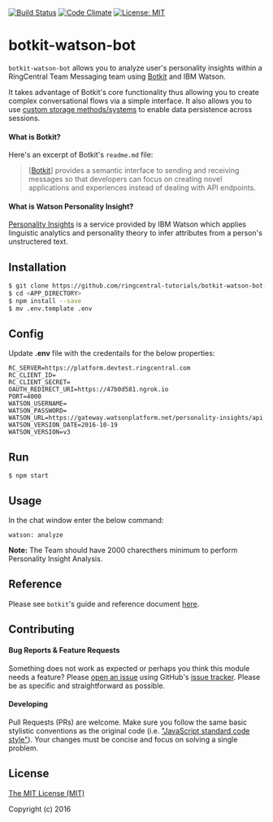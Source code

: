 [![Build Status](https://travis-ci.org/pkvenu/botkit-watson-bot.svg?branch=master)](https://travis-ci.org/pkvenu/botkit-watson-bot)
[![Code Climate](https://img.shields.io/codeclimate/github/pkvenu/botkit-watson-bot.svg)](https://codeclimate.com/github/pkvenu/botkit-watson-bot)
[![License: MIT](https://img.shields.io/badge/License-MIT-yellow.svg)](https://github.com/pkvenu/botkit-watson-bot/blob/master/License)

# botkit-watson-bot

`botkit-watson-bot` allows you to analyze user's personality insights within a RingCentral Team Messaging team using [Botkit](https://www.github.com/howdyai/botkit) and IBM Watson.

It takes advantage of Botkit's core functionality thus allowing you to create complex conversational flows via a simple interface. It also allows you to use [custom storage methods/systems](https://github.com/howdyai/botkit/blob/master/readme.md#storing-information) to enable data persistence across sessions.

#### What is Botkit?

Here's an excerpt of Botkit's `readme.md` file:

> [[Botkit](https://www.github.com/howdyai/botkit)] provides a semantic interface to sending and receiving messages so that developers can focus on creating novel applications and experiences instead of dealing with API endpoints.

#### What is Watson Personality Insight?
[Personality Insights](https://personality-insights-livedemo.mybluemix.net/) is a service provided by IBM Watson which applies linguistic analytics and personality theory to infer attributes from a person's unstructered text.

## Installation

```bash
$ git clone https://github.com/ringcentral-tutorials/botkit-watson-bot-nodejs-demo.git
$ cd <APP_DIRECTORY>
$ npm install --save
$ mv .env.template .env
```

## Config
Update **.env** file with the credentails for the below properties:
```
RC_SERVER=https://platform.devtest.ringcentral.com
RC_CLIENT_ID=
RC_CLIENT_SECRET=
OAUTH_REDIRECT_URI=https://47b0d581.ngrok.io
PORT=4000
WATSON_USERNAME=
WATSON_PASSWORD=
WATSON_URL=https://gateway.watsonplatform.net/personality-insights/api
WATSON_VERSION_DATE=2016-10-19
WATSON_VERSION=v3
```

## Run
```
$ npm start
```

## Usage
In the chat window enter the below command:
```
watson: analyze
```

**Note:** The Team should have 2000 charecthers minimum to perform Personality Insight Analysis.

## Reference

Please see `botkit`'s guide and reference document [here](https://github.com/howdyai/botkit/blob/master/readme.md#developing-with-botkit).


## Contributing

#### Bug Reports & Feature Requests

Something does not work as expected or perhaps you think this module needs a feature? Please [open an issue](https://github.com/ringcentral-tutorials/botkit-watson-bot-nodejs-demo/issues/new) using GitHub's [issue tracker](https://github.com/ringcentral-tutorials/botkit-watson-bot-nodejs-demo/issues). Please be as specific and straightforward as possible.

#### Developing

Pull Requests (PRs) are welcome. Make sure you follow the same basic stylistic conventions as the original code (i.e. ["JavaScript standard code style"](http://standardjs.com)). Your changes must be concise and focus on solving a single problem.

## License

[The MIT License (MIT)](http://opensource.org/licenses/MIT)

Copyright (c) 2016
